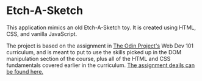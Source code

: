 # Etch-A-Sketch

This application mimics an old Etch-A-Sketch toy. It is created using HTML, CSS, and vanilla JavaScript.

The project is based on the assignment in [The Odin Project's](https://www.theodinproject.com/) Web Dev 101 curriculum, and is meant to put to use the skills picked up in the DOM manipulation section of the course, plus all of the HTML and CSS fundamentals covered earlier in the curriculum. [The assignment deails can be found here.](https://www.theodinproject.com/courses/web-development-101/lessons/etch-a-sketch-project?ref=lnav#assignment)